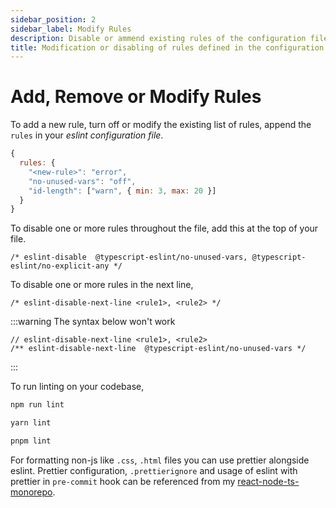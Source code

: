 ```yaml
---
sidebar_position: 2
sidebar_label: Modify Rules
description: Disable or ammend existing rules of the configuration file.
title: Modification or disabling of rules defined in the configuration file.
---
```


# Add, Remove or Modify Rules

To add a new rule, turn off or modify the existing list of rules, append the `rules` in your _eslint configuration file_.

```js
{
  rules: {
    "<new-rule>": "error",
    "no-unused-vars": "off",
    "id-length": ["warn", { min: 3, max: 20 }]
  }
}
```

To disable one or more rules throughout the file, add this at the top of your file.

```
/* eslint-disable  @typescript-eslint/no-unused-vars, @typescript-eslint/no-explicit-any */
```

To disable one or more rules in the next line,

```
/* eslint-disable-next-line <rule1>, <rule2> */
```

:::warning
The syntax below won't work

```
// eslint-disable-next-line <rule1>, <rule2>
/** eslint-disable-next-line  @typescript-eslint/no-unused-vars */
```

:::

To run linting on your codebase,

```bash
npm run lint
```
```bash
yarn lint
```
```bash
pnpm lint
```

For formatting non-js like `.css`, `.html` files you can use prettier alongside eslint. Prettier configuration, `.prettierignore` and usage of eslint with prettier in `pre-commit` hook can be referenced from my [react-node-ts-monorepo](https://github.com/nishkohli96/react-node-ts-monorepo/blob/main/package.json).
